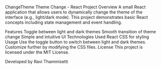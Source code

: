 ChangeTheme
Theme Change - React Project
Overview
A small React application that allows users to dynamically change the theme of the interface (e.g., light/dark mode). This project demonstrates basic React concepts including state management and event handling.

Features
Toggle between light and dark themes
Smooth transition of theme change
Simple and intuitive UI
Technologies Used
React
CSS for styling
Usage
Use the toggle button to switch between light and dark themes.
Customize further by modifying the CSS files.
License
This project is licensed under the MIT License.

Developed by Ravi Thammisetti
